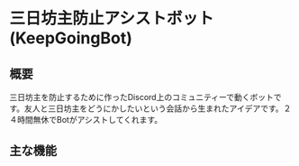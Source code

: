 # 三日坊主防止アシストボット(KeepGoingBot)
## 概要
三日坊主を防止するために作ったDiscord上のコミュニティーで動くボットです。友人と三日坊主をどうにかしたいという会話から生まれたアイデアです。２４時間無休でBotがアシストしてくれます。

## 主な機能
